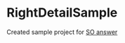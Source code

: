 # RightDetailSample
Created sample project for [SO answer](http://stackoverflow.com/questions/43781316/how-to-make-textcell-detail-appear-on-the-right-of-text-next-to-disclosur/43782481#43782481)
